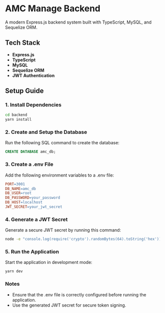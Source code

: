 # AMC Manage Backend
A modern Express.js backend system built with TypeScript, MySQL, and Sequelize ORM.

## Tech Stack
- **Express.js**
- **TypeScript**
- **MySQL**
- **Sequelize ORM**
- **JWT Authentication**

## Setup Guide

### 1. Install Dependencies
```bash
cd backend
yarn install
```
### 2. Create and Setup the Database
Run the following SQL command to create the database:

```sql
CREATE DATABASE amc_db;
```
### 3. Create a .env File
Add the following environment variables to a .env file:

```makefile
PORT=3001
DB_NAME=amc_db
DB_USER=root
DB_PASSWORD=your_password
DB_HOST=localhost
JWT_SECRET=your_jwt_secret
```

### 4. Generate a JWT Secret
Generate a secure JWT secret by running this command:

```bash
node -e "console.log(require('crypto').randomBytes(64).toString('hex'))"
```

### 5. Run the Application
Start the application in development mode:

```bash
yarn dev
```

### Notes
- Ensure that the .env file is correctly configured before running the application.
- Use the generated JWT secret for secure token signing.
